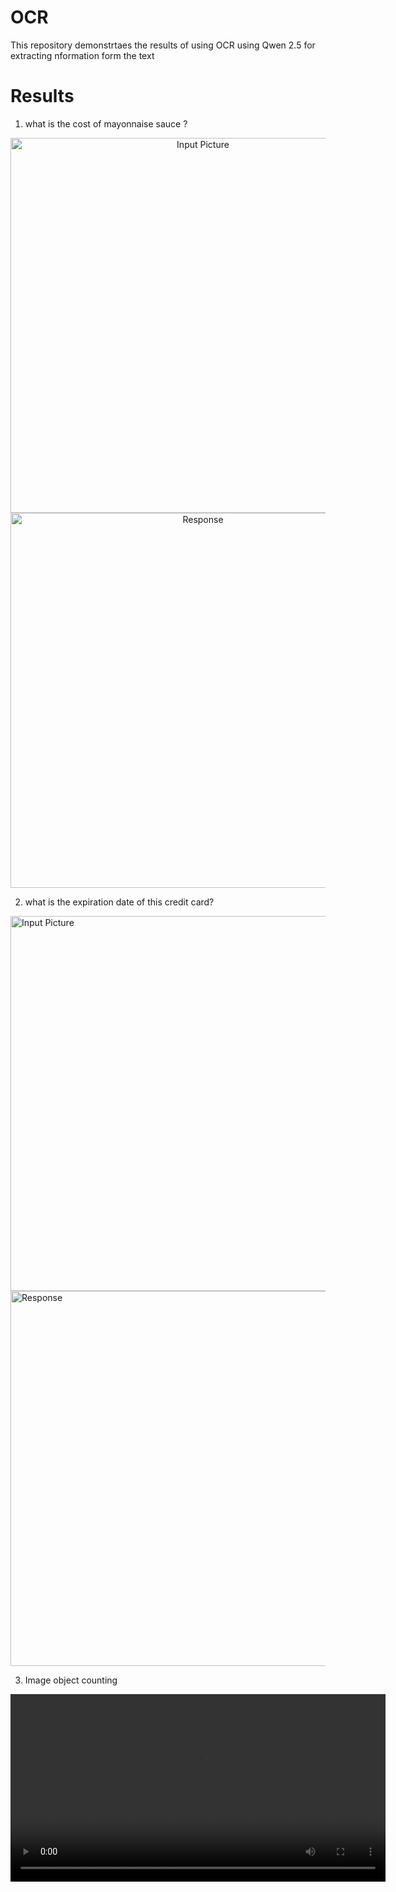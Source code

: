 # OCR
This repository demonstrtaes the results of using OCR using Qwen 2.5 for extracting nformation form the text
# Results 
1. what is the cost of  mayonnaise sauce ?
<p align="center">
  <img src="https://github.com/user-attachments/assets/2a243c31-bdd2-40bb-868b-e69267783bea" width="600" title="Input Picture">

  
  <img src="https://github.com/user-attachments/assets/8b28c6ee-2c48-453f-ba16-9730d018879e" width="600" title="Response">
</p>


2. what is the expiration date of this credit card?
   <p align="center">
  <img src="https://github.com/user-attachments/assets/4117bd60-f0d6-4b60-94b8-5f2147989d83" width="600" title="Input Picture">

  
  <img src="https://github.com/user-attachments/assets/5bdce6ee-6dd3-43e6-bffc-792debc4eb82" width="600" title="Response">
</p>

3. Image object counting
   <p align="center">
  <video src="https://github.com/user-attachments/assets/5e5a9dbf-129c-4770-b5f2-ce1585c4b1df" width="600" title="Input Image">
  </p>
